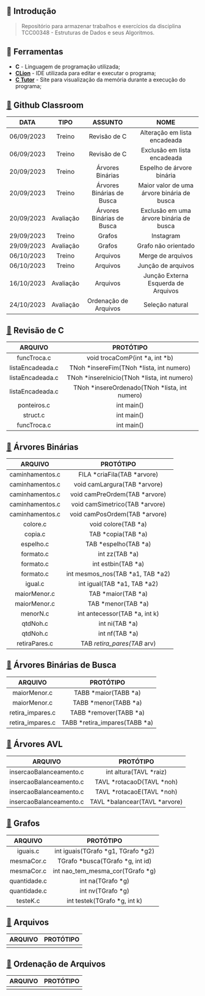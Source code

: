 ## :newspaper: Introdução

> Repositório para armazenar trabalhos e exercícios da disciplina TCC00348 - Estruturas de Dados e seus Algoritmos.
 
## :wrench: Ferramentas

- **C** - Linguagem de programação utilizada;
- [**CLion**](https://www.jetbrains.com/clion/download/#section=windows) - IDE utilizada para editar e executar o programa;
- [**C Tutor**](https://pythontutor.com/c.html#mode=edit) - Site para visualização da memória durante a execução do programa; 

## [:file_folder:](https://github.com/beatrizopdd/UFF_EstruturasDeDados/tree/master/00_GithubClassroom) Github Classroom <br>

|    DATA    |   TIPO    |          ASSUNTO          |                    NOME                    | 
|:----------:|:---------:|:-------------------------:|:------------------------------------------:|
| 06/09/2023 |  Treino   |       Revisão de C        |        Alteração em lista encadeada        |
| 06/09/2023 |  Treino   |       Revisão de C        |        Exclusão em lista encadeada         |
| 20/09/2023 |  Treino   |     Árvores Binárias      |         Espelho de árvore binária          |
| 20/09/2023 |  Treino   | Árvores Binárias de Busca | Maior valor de uma árvore binária de busca |
| 20/09/2023 | Avaliação | Árvores Binárias de Busca |  Exclusão em uma árvore binária de busca   |
| 29/09/2023 |  Treino   |          Grafos           |                 Instagram                  |
| 29/09/2023 | Avaliação |          Grafos           |            Grafo não orientado             |
| 06/10/2023 |  Treino   |         Arquivos          |             Merge de arquivos              |
| 06/10/2023 |  Treino   |         Arquivos          |             Junção de arquivos             |
| 16/10/2023 | Avaliação |         Arquivos          |    Junção Externa Esquerda de Arquivos     |
| 24/10/2023 | Avaliação |   Ordenação de Arquivos   |              Seleção natural               |

## [:file_folder:](https://github.com/beatrizopdd/UFF_EstruturasDeDados/tree/master/01_RevisaoC) Revisão de C

|     ARQUIVO      |                   PROTÓTIPO                   |
|:----------------:|:---------------------------------------------:|
|   funcTroca.c    |        void trocaComP(int *a, int *b)         |
| listaEncadeada.c |   TNoh *insereFim(TNoh *lista, int numero)    |
| listaEncadeada.c |  TNoh *insereInicio(TNoh *lista, int numero)  |
| listaEncadeada.c | TNoh *insereOrdenado(TNoh *lista, int numero) |
|   ponteiros.c    |                  int main()                   |
|     struct.c     |                  int main()                   |
|   funcTroca.c    |                  int main()                   |

## [:file_folder:](https://github.com/beatrizopdd/UFF_EstruturasDeDados/tree/master/02_ArvoresBinarias) Árvores Binárias

|     ARQUIVO     |            PROTÓTIPO             |
|:---------------:|:--------------------------------:|
| caminhamentos.c |   FILA *criaFila(TAB *arvore)    |
| caminhamentos.c |   void camLargura(TAB *arvore)   |
| caminhamentos.c |  void camPreOrdem(TAB *arvore)   |
| caminhamentos.c |  void camSimetrico(TAB *arvore)  |
| caminhamentos.c |  void camPosOrdem(TAB *arvore)   |
|    colore.c     |       void colore(TAB *a)        |
|     copia.c     |        TAB *copia(TAB *a)        |
|    espelho.c    |       TAB *espelho(TAB *a)       |
|    formato.c    |          int zz(TAB *a)          |
|    formato.c    |        int estbin(TAB *a)        |
|    formato.c    | int mesmos_nos(TAB *a1, TAB *a2) |
|     igual.c     |   int igual(TAB *a1, TAB *a2)    |
|  maiorMenor.c   |        TAB *maior(TAB *a)        |
|  maiorMenor.c   |        TAB *menor(TAB *a)        |
|    menorN.c     |  int antecessor(TAB *a, int k)   |
|    qtdNoh.c     |          int ni(TAB *a)          |
|    qtdNoh.c     |          int nf(TAB *a)          |
|  retiraPares.c  |   TAB *retira_pares(TAB* arv)    |

## [:file_folder:](https://github.com/beatrizopdd/UFF_EstruturasDeDados/tree/master/03_ArvoresBinariasDeBusca) Árvores Binárias de Busca

|     ARQUIVO      |           PROTÓTIPO           |
|:----------------:|:-----------------------------:|
|   maiorMenor.c   |     TABB *maior(TABB *a)      |
|   maiorMenor.c   |     TABB *menor(TABB *a)      |
| retira_impares.c |    TABB *remover(TABB *a)     |
| retira_impares.c | TABB *retira_impares(TABB *a) |

## [:file_folder:](https://github.com/beatrizopdd/UFF_EstruturasDeDados/tree/master/04_ArvoresAVL) Árvores AVL

|         ARQUIVO         |           PROTÓTIPO           |
|:-----------------------:|:-----------------------------:|
| insercaoBalanceamento.c |    int altura(TAVL *raiz)     |
| insercaoBalanceamento.c |   TAVL *rotacaoD(TAVL *noh)   |
| insercaoBalanceamento.c |   TAVL *rotacaoE(TAVL *noh)   |
| insercaoBalanceamento.c | TAVL *balancear(TAVL *arvore) |

## [:file_folder:](https://github.com/beatrizopdd/UFF_EstruturasDeDados/tree/master/05_Grafos) Grafos

|   ARQUIVO    |             PROTÓTIPO              |
|:------------:|:----------------------------------:|
|   iguais.c   | int iguais(TGrafo *g1, TGrafo *g2) |
|  mesmaCor.c  |  TGrafo *busca(TGrafo *g, int id)  |
|  mesmaCor.c  |  int nao_tem_mesma_cor(TGrafo *g)  |
| quantidade.c |         int na(TGrafo *g)          |
| quantidade.c |         int nv(TGrafo *g)          |
|   testeK.c   |    int testek(TGrafo *g, int k)    |

## [:file_folder:](https://github.com/beatrizopdd/UFF_EstruturasDeDados/tree/master/06_Arquivos) Arquivos

| ARQUIVO |  PROTÓTIPO   |
|:-------:|:------------:|
|||

## [:file_folder:](https://github.com/beatrizopdd/UFF_EstruturasDeDados/tree/master/07_OrdenacaoArquivos) Ordenação de Arquivos

| ARQUIVO |  PROTÓTIPO   |
|:-------:|:------------:|
|||
